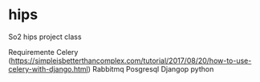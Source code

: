 # hips
So2 hips project class

Requiremente
Celery (https://simpleisbetterthancomplex.com/tutorial/2017/08/20/how-to-use-celery-with-django.html)
Rabbitmq
Posgresql
Djangop
python